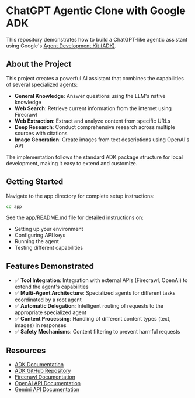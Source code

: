 # ChatGPT Agentic Clone with Google ADK

This repository demonstrates how to build a ChatGPT-like agentic assistant using Google's [Agent Development Kit (ADK)](https://google.github.io/adk-docs/).

## About the Project

This project creates a powerful AI assistant that combines the capabilities of several specialized agents:

- **General Knowledge**: Answer questions using the LLM's native knowledge
- **Web Search**: Retrieve current information from the internet using Firecrawl
- **Web Extraction**: Extract and analyze content from specific URLs
- **Deep Research**: Conduct comprehensive research across multiple sources with citations
- **Image Generation**: Create images from text descriptions using OpenAI's API

The implementation follows the standard ADK package structure for local development, making it easy to extend and customize.

## Getting Started

Navigate to the app directory for complete setup instructions:

```bash
cd app
```

See the [app/README.md](app/README.md) file for detailed instructions on:

- Setting up your environment
- Configuring API keys
- Running the agent
- Testing different capabilities

## Features Demonstrated

- ✅ **Tool Integration**: Integration with external APIs (Firecrawl, OpenAI) to extend the agent's capabilities
- ✅ **Multi-Agent Architecture**: Specialized agents for different tasks coordinated by a root agent
- ✅ **Automatic Delegation**: Intelligent routing of requests to the appropriate specialized agent
- ✅ **Content Processing**: Handling of different content types (text, images) in responses
- ✅ **Safety Mechanisms**: Content filtering to prevent harmful requests

## Resources

- [ADK Documentation](https://google.github.io/adk-docs/)
- [ADK GitHub Repository](https://github.com/google/adk)
- [Firecrawl Documentation](https://www.firecrawl.dev)
- [OpenAI API Documentation](https://platform.openai.com/docs/api-reference)
- [Gemini API Documentation](https://ai.google.dev/gemini-api)
